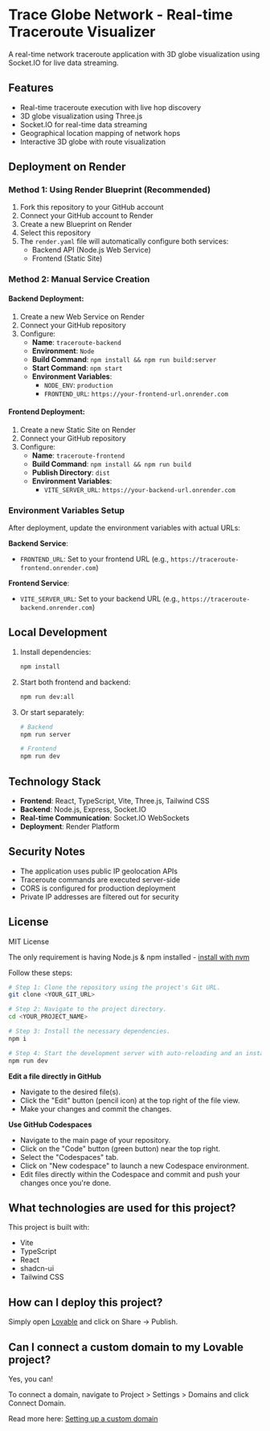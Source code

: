 # Trace Globe Network - Real-time Traceroute Visualizer

A real-time network traceroute application with 3D globe visualization using Socket.IO for live data streaming.

## Features

- Real-time traceroute execution with live hop discovery
- 3D globe visualization using Three.js
- Socket.IO for real-time data streaming
- Geographical location mapping of network hops
- Interactive 3D globe with route visualization

## Deployment on Render

### Method 1: Using Render Blueprint (Recommended)

1. Fork this repository to your GitHub account
2. Connect your GitHub account to Render
3. Create a new Blueprint on Render
4. Select this repository
5. The `render.yaml` file will automatically configure both services:
   - Backend API (Node.js Web Service)
   - Frontend (Static Site)

### Method 2: Manual Service Creation

#### Backend Deployment:
1. Create a new Web Service on Render
2. Connect your GitHub repository
3. Configure:
   - **Name**: `traceroute-backend`
   - **Environment**: `Node`
   - **Build Command**: `npm install && npm run build:server`
   - **Start Command**: `npm start`
   - **Environment Variables**:
     - `NODE_ENV`: `production`
     - `FRONTEND_URL`: `https://your-frontend-url.onrender.com`

#### Frontend Deployment:
1. Create a new Static Site on Render
2. Connect your GitHub repository
3. Configure:
   - **Name**: `traceroute-frontend`
   - **Build Command**: `npm install && npm run build`
   - **Publish Directory**: `dist`
   - **Environment Variables**:
     - `VITE_SERVER_URL`: `https://your-backend-url.onrender.com`

### Environment Variables Setup

After deployment, update the environment variables with actual URLs:

**Backend Service**:
- `FRONTEND_URL`: Set to your frontend URL (e.g., `https://traceroute-frontend.onrender.com`)

**Frontend Service**:
- `VITE_SERVER_URL`: Set to your backend URL (e.g., `https://traceroute-backend.onrender.com`)

## Local Development

1. Install dependencies:
   ```bash
   npm install
   ```

2. Start both frontend and backend:
   ```bash
   npm run dev:all
   ```

3. Or start separately:
   ```bash
   # Backend
   npm run server
   
   # Frontend
   npm run dev
   ```

## Technology Stack

- **Frontend**: React, TypeScript, Vite, Three.js, Tailwind CSS
- **Backend**: Node.js, Express, Socket.IO
- **Real-time Communication**: Socket.IO WebSockets
- **Deployment**: Render Platform

## Security Notes

- The application uses public IP geolocation APIs
- Traceroute commands are executed server-side
- CORS is configured for production deployment
- Private IP addresses are filtered out for security

## License

MIT License

The only requirement is having Node.js & npm installed - [install with nvm](https://github.com/nvm-sh/nvm#installing-and-updating)

Follow these steps:

```sh
# Step 1: Clone the repository using the project's Git URL.
git clone <YOUR_GIT_URL>

# Step 2: Navigate to the project directory.
cd <YOUR_PROJECT_NAME>

# Step 3: Install the necessary dependencies.
npm i

# Step 4: Start the development server with auto-reloading and an instant preview.
npm run dev
```

**Edit a file directly in GitHub**

- Navigate to the desired file(s).
- Click the "Edit" button (pencil icon) at the top right of the file view.
- Make your changes and commit the changes.

**Use GitHub Codespaces**

- Navigate to the main page of your repository.
- Click on the "Code" button (green button) near the top right.
- Select the "Codespaces" tab.
- Click on "New codespace" to launch a new Codespace environment.
- Edit files directly within the Codespace and commit and push your changes once you're done.

## What technologies are used for this project?

This project is built with:

- Vite
- TypeScript
- React
- shadcn-ui
- Tailwind CSS

## How can I deploy this project?

Simply open [Lovable](https://lovable.dev/projects/21c02e04-47b3-4f93-8500-df521c6e1274) and click on Share -> Publish.

## Can I connect a custom domain to my Lovable project?

Yes, you can!

To connect a domain, navigate to Project > Settings > Domains and click Connect Domain.

Read more here: [Setting up a custom domain](https://docs.lovable.dev/tips-tricks/custom-domain#step-by-step-guide)
